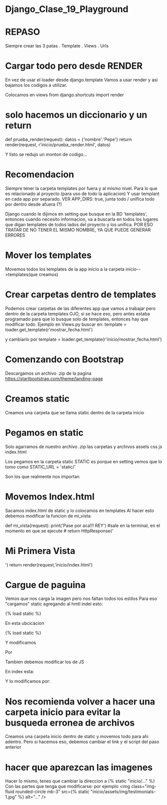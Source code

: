 # Django_Clase_19_Playground

# REPASO
Siempre crear las 3 patas
. Template
. Views
. Urls

# Cargar todo pero desde RENDER
En vez de usar el loader desde django.template
Vamos a usar render y asi bajamos los codigos a utilizar.

Colocamos en views 
    from django.shortcuts import render

# solo hacemos un diccionario y un return

def prueba_render(request):
    datos = {'nombre':'Pepe'}
    return render(request, r'inicio/prueba_render.html', datos) 


Y listo se redujo un monton de codigo...

# Recomendacion

Siempre tener la carpeta templates por fuera y al mismo nivel. Para lo que es relacionado al proyecto (para uso de todo la aplicacion)
Y usar templant en cada app por separado. VER APP_DIRS: true, junta todo  / unifica todo por dentro desde afuera (?)

Django cuando le dijimos en setting que busque en la BD 'templates', entonces cuando necesito informacion, va a buscarla en todos los lugares que digan templates de todos lados del proyecto y los unifica. POR ESO TRATAR DE NO TENER EL MISMO NOMBRE, YA QUE PUEDE GENERAR ERRORES

# Mover los templates
Movemos todos los templates de la app inicio a la carpeta inicio-->templates(que creamos)

# Crear carpetas dentro de templates
Podemos crear carpetas de las diferentes app que vamos a trabajar pero dentro de la carpeta templates
OJO, si se hace eso, pero antes estaba programado para que lo busque solo de templates, entonces hay que modificar todo.
Ejemplo en Views.py buscar en:
template = loader.get_template(r'mostrar_fecha.html')

y cambiarlo por 
template = loader.get_template(r'inicio/mostrar_fecha.html')


# Comenzando con Bootstrap
Descargamos un archivo .zip de la pagina https://startbootstrap.com/theme/landing-page

# Creamos static
Creamos una carpeta que se llama static dentro de la carpeta inicio

# Pegamos en static
Solo agarramos de nuestro archivo .zip las carpetas y archivos
assets
css
js
index.html

Los pegamos en la carpeta static
STATIC es porque en setting vemos que lo tomo como STATIC_URL = 'static/'

Son los que realmente nos importan

# Movemos Index.html
Sacamos index.html de static y lo colocamos en templates
Al hacer esto debemos modificar la funcion de mi_vista.

def mi_vista(request):
    print('Pase por aca!!! REY') #sale en la terminal, en el momento en que se ejecute
    # return HttpResponse('<h1>Mi Primera Vista</h1>')
    return render(request,'inicio/index.html')

# Cargue de paguina
Vemos que nos carga la imagen pero nos faltan todos los estilos
Para eso "cargamos" static agregando al hmtl indel esto:

{% load static %}

En esta ubcicacion

<html lang="en">
    {% load static %}
    <head>

Y modificamos 
<link href="css/styles.css" rel="stylesheet" />

Por 

<link href= {% static 'css/styles.css' %} rel="stylesheet" />

Tambien debemos modificar los de JS

En index esta:

<script src="js/scripts.js"></script>

Y lo modificamos por:

<script src={% static 'js/scripts.js' %}></script>

# Nos recomienda volver a hacer una carpeta inicio para evitar la busqueda erronea de archivos
Creamos una carpeta inicio dentro de static y movemos todo para ahi adentro.
Pero si hacemos eso, debemos cambiar el link y el script del paso anterior

<link href= {% static 'inicio/css/styles.css' %} rel="stylesheet" />
<script src={% static 'inicio/js/scripts.js' %}></script>

# hacer que aparezcan las imagenes
Hacer lo mismo, tenes que cambiar la direccion a {% static "inicio/..." %}
Con las partes que tenga que modificarse: por ejemplo
<img class="img-fluid rounded-circle mb-3" src={% static "inicio/assets/img/testimonials-1.jpg" %}   alt="..." />